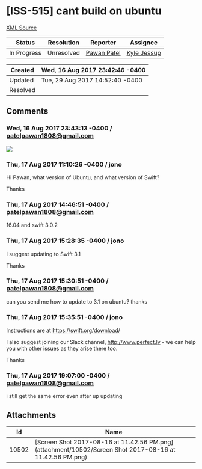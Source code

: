 # [ISS-515] cant build on ubuntu

[XML Source](./xml/ISS-515.xml)
<p></p>





Status|Resolution|Reporter|Assignee
------|----------|--------|--------
In Progress|Unresolved|[Pawan Patel](patelpawan1808@gmail.com)|[Kyle Jessup]($kjessup)





Created|Wed, 16 Aug 2017 23:42:46 -0400
-------|--------------
Updated|Tue, 29 Aug 2017 14:52:40 -0400
Resolved|


## Comments




### Wed, 16 Aug 2017 23:43:13 -0400 / patelpawan1808@gmail.com 

<p><p><span class="image-wrap" style=""><a id="10502_thumb" href="http://jira.perfect.org:8080/secure/attachment/10502/10502_Screen+Shot+2017-08-16+at+11.42.56+PM.png" title="Screen Shot 2017-08-16 at 11.42.56 PM.png" file-preview-type="image" file-preview-id="10502" file-preview-title="Screen Shot 2017-08-16 at 11.42.56 PM.png"><img src="http://jira.perfect.org:8080/secure/thumbnail/10502/_thumb_10502.png" style="border: 0px solid black" /></a></span></p></p>


### Thu, 17 Aug 2017 11:10:26 -0400 / jono 

<p><p>Hi Pawan, what version of Ubuntu, and what version of Swift?</p>

<p>Thanks</p></p>


### Thu, 17 Aug 2017 14:46:51 -0400 / patelpawan1808@gmail.com 

<p><p>16.04 and swift 3.0.2</p></p>


### Thu, 17 Aug 2017 15:28:35 -0400 / jono 

<p><p>I suggest updating to Swift 3.1</p>

<p>Thanks</p></p>


### Thu, 17 Aug 2017 15:30:51 -0400 / patelpawan1808@gmail.com 

<p><p>can you send me how to update to 3.1 on ubuntu? thanks</p></p>


### Thu, 17 Aug 2017 15:35:51 -0400 / jono 

<p><p>Instructions are at <a href="https://swift.org/download/" class="external-link" rel="nofollow">https://swift.org/download/</a></p>

<p>I also suggest joining our Slack channel, <a href="http://www.perfect.ly/" class="external-link" rel="nofollow">http://www.perfect.ly</a> - we can help you with other issues as they arise there too.</p>

<p>Thanks</p></p>


### Thu, 17 Aug 2017 19:07:00 -0400 / patelpawan1808@gmail.com 

<p><p>i still get the same error even after up updating</p></p>

## Attachments





Id|Name
------|------------
10502|[Screen Shot 2017-08-16 at 11.42.56 PM.png](attachment/10502/Screen Shot 2017-08-16 at 11.42.56 PM.png)

